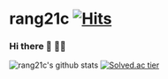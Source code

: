 # rang21c   [![Hits](https://hits.seeyoufarm.com/api/count/incr/badge.svg?url=https%3A%2F%2Fgithub.com%2Frang21c%2Fhit-counter&count_bg=%2354D7C6&title_bg=%23DBB3A9&icon=&icon_color=%23E7E7E7&title=Hits&edge_flat=false)](https://hits.seeyoufarm.com)
### Hi there 👋 :student:

![rang21c's github stats](https://github-readme-stats.vercel.app/api?username=rang21c&show_icons=true&theme=radical)
[![Solved.ac tier](http://mazassumnida.wtf/api/v2/generate_badge?boj=rang21c)](https://solved.ac/rang21c)

<!--[![Top Langs](https://github-readme-stats.vercel.app/api/top-langs/?username=rang21c&layout=compact)](https://github.com/anuraghazra/github-readme-stats)-->

